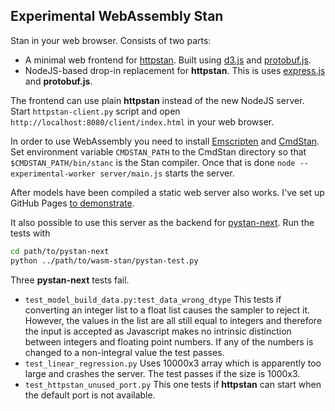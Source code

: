 ## Experimental WebAssembly Stan

Stan in your web browser. Consists of two parts:
- A minimal web frontend for [httpstan](https://github.com/stan-dev/httpstan). Built using [d3.js](https://d3js.org/) and [protobuf.js](https://github.com/protobufjs/protobuf.js).
- NodeJS-based drop-in replacement for **httpstan**. This is uses [express.js](http://expressjs.com/) and **protobuf.js**.

The frontend can use plain **httpstan** instead of the new NodeJS server. Start `httpstan-client.py` script and open `http://localhost:8080/client/index.html` in your web browser.

In order to use WebAssembly you need to install [Emscripten](https://emscripten.org/) and [CmdStan](https://github.com/stan-dev/cmdstan).
Set environment variable `CMDSTAN_PATH` to the CmdStan directory so that `$CMDSTAN_PATH/bin/stanc` is the Stan compiler.
Once that is done `node --experimental-worker server/main.js` starts the server.

After models have been compiled a static web server also works. I've set up GitHub Pages [to demonstrate](https://nhuurre.github.io/wasm-stan-experiment/client/index.html).

It also possible to use this server as the backend for [pystan-next](https://github.com/stan-dev/pystan-next). Run the tests with
```sh
cd path/to/pystan-next
python ../path/to/wasm-stan/pystan-test.py
```

Three **pystan-next** tests fail.
- `test_model_build_data.py:test_data_wrong_dtype` This tests if converting an integer list to a float list causes the sampler to reject it. However, the values in the list are all still equal to integers and therefore the input is accepted as Javascript makes no intrinsic distinction between integers and floating point numbers. If any of the numbers is changed to a non-integral value the test passes.
- `test_linear_regression.py` Uses 10000x3 array which is apparently too large and crashes the server. The test passes if the size is 1000x3.
- `test_httpstan_unused_port.py` This one tests if **httpstan** can start when the default port is not available.

